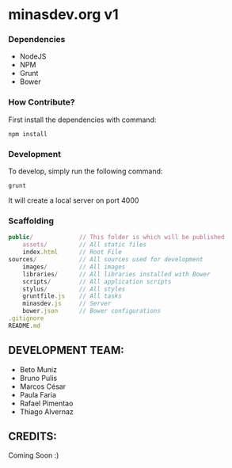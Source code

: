 minasdev.org v1
========

### Dependencies ###

- NodeJS
- NPM
- Grunt
- Bower

### How Contribute? ###

First install the dependencies with command:

    npm install

### Development ###

To develop, simply run the following command:

    grunt

It will create a local server on port 4000

### Scaffolding ###

```javascript
public/             // This folder is which will be published
    assets/         // All static files
    index.html      // Root File
sources/            // All sources used for development
    images/         // All images
    libraries/      // All libraries installed with Bower
    scripts/        // All application scripts
    stylus/         // All styles
    gruntfile.js    // All tasks
    minasdev.js     // Server
    bower.json      // Bower configurations
.gitignore
README.md
```

## DEVELOPMENT TEAM: ##

- Beto Muniz
- Bruno Pulis
- Marcos César
- Paula Faria
- Rafael Pimentao
- Thiago Alvernaz

## CREDITS: ##

Coming Soon :)